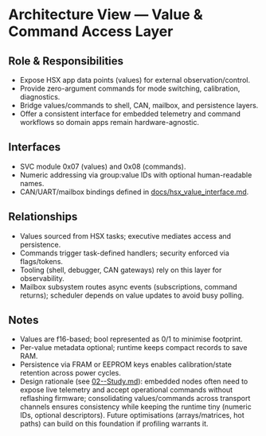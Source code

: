 # Architecture View — Value & Command Access Layer

## Role & Responsibilities
- Expose HSX app data points (values) for external observation/control.
- Provide zero-argument commands for mode switching, calibration, diagnostics.
- Bridge values/commands to shell, CAN, mailbox, and persistence layers.
- Offer a consistent interface for embedded telemetry and command workflows so domain apps remain hardware-agnostic.

## Interfaces
- SVC module 0x07 (values) and 0x08 (commands).
- Numeric addressing via group:value IDs with optional human-readable names.
- CAN/UART/mailbox bindings defined in [docs/hsx_value_interface.md](../../docs/hsx_value_interface.md).

## Relationships
- Values sourced from HSX tasks; executive mediates access and persistence.
- Commands trigger task-defined handlers; security enforced via flags/tokens.
- Tooling (shell, debugger, CAN gateways) rely on this layer for observability.
- Mailbox subsystem routes async events (subscriptions, command returns); scheduler depends on value updates to avoid busy polling.

## Notes
- Values are f16-based; bool represented as 0/1 to minimise footprint.
- Per-value metadata optional; runtime keeps compact records to save RAM.
- Persistence via FRAM or EEPROM keys enables calibration/state retention across power cycles.
- Design rationale (see [02--Study.md](../02--Study/02--Study.md)): embedded nodes often need to expose live telemetry and accept operational commands without reflashing firmware; consolidating values/commands across transport channels ensures consistency while keeping the runtime tiny (numeric IDs, optional descriptors). Future optimisations (arrays/matrices, hot paths) can build on this foundation if profiling warrants it.
